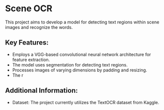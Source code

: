 # Scene OCR


This project aims to develop a model for detecting text regions within scene images and recognize the words.

## Key Features:
* Employs a VGG-based convolutional neural network architecture for feature extraction.
* The model uses segmentation for detecting text regions.
* Processes images of varying dimensions by padding and resizing.
* The r

## Additional Information:
* Dataset: The project currently utilizes the TextOCR dataset from Kaggle.
